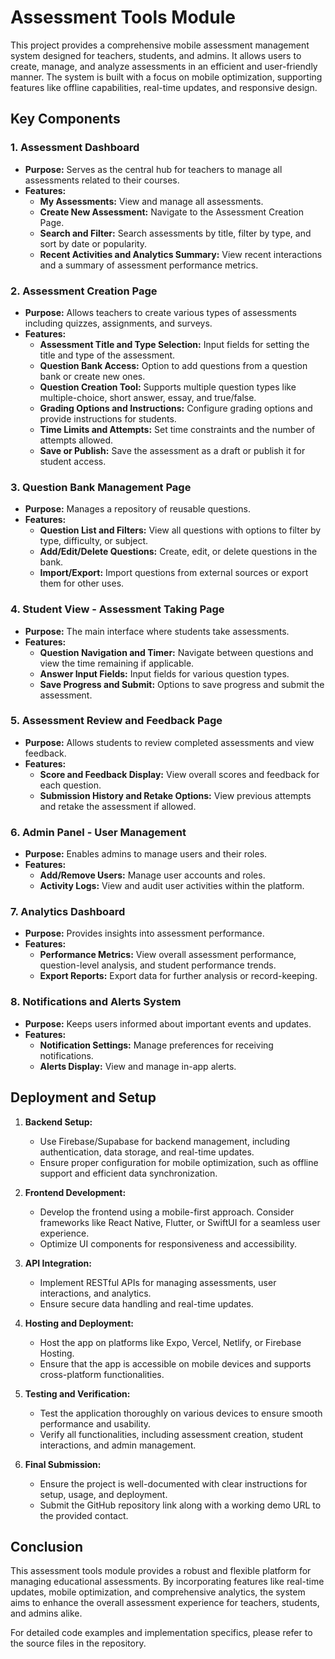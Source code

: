 # Assessment Tools Module

This project provides a comprehensive mobile assessment management system designed for teachers, students, and admins. It allows users to create, manage, and analyze assessments in an efficient and user-friendly manner. The system is built with a focus on mobile optimization, supporting features like offline capabilities, real-time updates, and responsive design.

## Key Components

### 1. Assessment Dashboard

- **Purpose:** Serves as the central hub for teachers to manage all assessments related to their courses.
- **Features:**
  - **My Assessments:** View and manage all assessments.
  - **Create New Assessment:** Navigate to the Assessment Creation Page.
  - **Search and Filter:** Search assessments by title, filter by type, and sort by date or popularity.
  - **Recent Activities and Analytics Summary:** View recent interactions and a summary of assessment performance metrics.

### 2. Assessment Creation Page

- **Purpose:** Allows teachers to create various types of assessments including quizzes, assignments, and surveys.
- **Features:**
  - **Assessment Title and Type Selection:** Input fields for setting the title and type of the assessment.
  - **Question Bank Access:** Option to add questions from a question bank or create new ones.
  - **Question Creation Tool:** Supports multiple question types like multiple-choice, short answer, essay, and true/false.
  - **Grading Options and Instructions:** Configure grading options and provide instructions for students.
  - **Time Limits and Attempts:** Set time constraints and the number of attempts allowed.
  - **Save or Publish:** Save the assessment as a draft or publish it for student access.

### 3. Question Bank Management Page

- **Purpose:** Manages a repository of reusable questions.
- **Features:**
  - **Question List and Filters:** View all questions with options to filter by type, difficulty, or subject.
  - **Add/Edit/Delete Questions:** Create, edit, or delete questions in the bank.
  - **Import/Export:** Import questions from external sources or export them for other uses.

### 4. Student View - Assessment Taking Page

- **Purpose:** The main interface where students take assessments.
- **Features:**
  - **Question Navigation and Timer:** Navigate between questions and view the time remaining if applicable.
  - **Answer Input Fields:** Input fields for various question types.
  - **Save Progress and Submit:** Options to save progress and submit the assessment.

### 5. Assessment Review and Feedback Page

- **Purpose:** Allows students to review completed assessments and view feedback.
- **Features:**
  - **Score and Feedback Display:** View overall scores and feedback for each question.
  - **Submission History and Retake Options:** View previous attempts and retake the assessment if allowed.

### 6. Admin Panel - User Management

- **Purpose:** Enables admins to manage users and their roles.
- **Features:**
  - **Add/Remove Users:** Manage user accounts and roles.
  - **Activity Logs:** View and audit user activities within the platform.

### 7. Analytics Dashboard

- **Purpose:** Provides insights into assessment performance.
- **Features:**
  - **Performance Metrics:** View overall assessment performance, question-level analysis, and student performance trends.
  - **Export Reports:** Export data for further analysis or record-keeping.

### 8. Notifications and Alerts System

- **Purpose:** Keeps users informed about important events and updates.
- **Features:**
  - **Notification Settings:** Manage preferences for receiving notifications.
  - **Alerts Display:** View and manage in-app alerts.

## Deployment and Setup

1. **Backend Setup:**

   - Use Firebase/Supabase for backend management, including authentication, data storage, and real-time updates.
   - Ensure proper configuration for mobile optimization, such as offline support and efficient data synchronization.

2. **Frontend Development:**

   - Develop the frontend using a mobile-first approach. Consider frameworks like React Native, Flutter, or SwiftUI for a seamless user experience.
   - Optimize UI components for responsiveness and accessibility.

3. **API Integration:**

   - Implement RESTful APIs for managing assessments, user interactions, and analytics.
   - Ensure secure data handling and real-time updates.

4. **Hosting and Deployment:**

   - Host the app on platforms like Expo, Vercel, Netlify, or Firebase Hosting.
   - Ensure that the app is accessible on mobile devices and supports cross-platform functionalities.

5. **Testing and Verification:**

   - Test the application thoroughly on various devices to ensure smooth performance and usability.
   - Verify all functionalities, including assessment creation, student interactions, and admin management.

6. **Final Submission:**
   - Ensure the project is well-documented with clear instructions for setup, usage, and deployment.
   - Submit the GitHub repository link along with a working demo URL to the provided contact.

## Conclusion

This assessment tools module provides a robust and flexible platform for managing educational assessments. By incorporating features like real-time updates, mobile optimization, and comprehensive analytics, the system aims to enhance the overall assessment experience for teachers, students, and admins alike.

For detailed code examples and implementation specifics, please refer to the source files in the repository.
